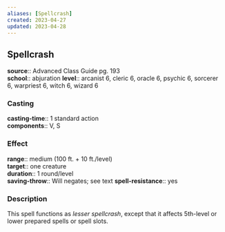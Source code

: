 ```yaml
---
aliases: [Spellcrash]
created: 2023-04-27
updated: 2023-04-28
---
```


## Spellcrash

**source**:: Advanced Class Guide pg. 193  
**school**:: abjuration
**level**:: arcanist 6, cleric 6, oracle 6, psychic 6, sorcerer 6, warpriest 6, witch 6, wizard 6

### Casting

**casting-time**:: 1 standard action  
**components**:: V, S

### Effect

**range**:: medium (100 ft. + 10 ft./level)  
**target**:: one creature  
**duration**:: 1 round/level  
**saving-throw**:: Will negates; see text
**spell-resistance**:: yes

### Description

This spell functions as *lesser spellcrash*, except that it affects 5th-level or lower prepared spells or spell slots.
